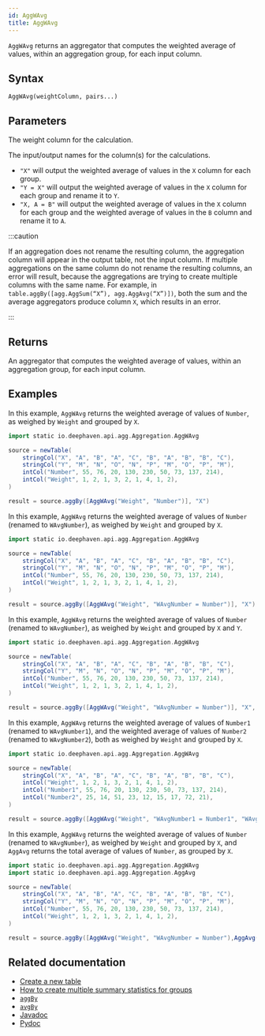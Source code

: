 ```yaml
---
id: AggWAvg
title: AggWAvg
---
```


`AggWAvg` returns an aggregator that computes the weighted average of values, within an aggregation group, for each input column.

## Syntax

```
AggWAvg(weightColumn, pairs...)
```

## Parameters

<ParamTable>
<Param name="weightColumn" type="String">

The weight column for the calculation.

</Param>
<Param name="pairs" type="String...">

The input/output names for the column(s) for the calculations.

- `"X"` will output the weighted average of values in the `X` column for each group.
- `"Y = X"` will output the weighted average of values in the `X` column for each group and rename it to `Y`.
- `"X, A = B"` will output the weighted average of values in the `X` column for each group and the weighted average of values in the `B` column and rename it to `A`.

</Param>

</ParamTable>

:::caution

If an aggregation does not rename the resulting column, the aggregation column will appear in the output table, not the input column. If multiple aggregations on the same column do not rename the resulting columns, an error will result, because the aggregations are trying to create multiple columns with the same name. For example, in `table.aggBy([agg.AggSum(“X”), agg.AggAvg(“X”)])`, both the sum and the average aggregators produce column `X`, which results in an error.

:::

## Returns

An aggregator that computes the weighted average of values, within an aggregation group, for each input column.

## Examples

In this example, `AggWAvg` returns the weighted average of values of `Number`, as weighed by `Weight` and grouped by `X`.

```groovy order=source,result
import static io.deephaven.api.agg.Aggregation.AggWAvg

source = newTable(
    stringCol("X", "A", "B", "A", "C", "B", "A", "B", "B", "C"),
    stringCol("Y", "M", "N", "O", "N", "P", "M", "O", "P", "M"),
    intCol("Number", 55, 76, 20, 130, 230, 50, 73, 137, 214),
    intCol("Weight", 1, 2, 1, 3, 2, 1, 4, 1, 2),
)

result = source.aggBy([AggWAvg("Weight", "Number")], "X")
```

In this example, `AggWAvg` returns the weighted average of values of `Number` (renamed to `WAvgNumber`), as weighed by `Weight` and grouped by `X`.

```groovy order=source,result
import static io.deephaven.api.agg.Aggregation.AggWAvg

source = newTable(
    stringCol("X", "A", "B", "A", "C", "B", "A", "B", "B", "C"),
    stringCol("Y", "M", "N", "O", "N", "P", "M", "O", "P", "M"),
    intCol("Number", 55, 76, 20, 130, 230, 50, 73, 137, 214),
    intCol("Weight", 1, 2, 1, 3, 2, 1, 4, 1, 2),
)

result = source.aggBy([AggWAvg("Weight", "WAvgNumber = Number")], "X")
```

In this example, `AggWAvg` returns the weighted average of values of `Number` (renamed to `WAvgNumber`), as weighed by `Weight` and grouped by `X` and `Y`.

```groovy order=source,result
import static io.deephaven.api.agg.Aggregation.AggWAvg

source = newTable(
    stringCol("X", "A", "B", "A", "C", "B", "A", "B", "B", "C"),
    stringCol("Y", "M", "N", "O", "N", "P", "M", "O", "P", "M"),
    intCol("Number", 55, 76, 20, 130, 230, 50, 73, 137, 214),
    intCol("Weight", 1, 2, 1, 3, 2, 1, 4, 1, 2),
)

result = source.aggBy([AggWAvg("Weight", "WAvgNumber = Number")], "X", "Y")
```

In this example, `AggWAvg` returns the weighted average of values of `Number1` (renamed to `WAvgNumber1`), and the weighted average of values of `Number2` (renamed to `WAvgNumber2`), both as weighed by `Weight` and grouped by `X`.

```groovy order=source,result
import static io.deephaven.api.agg.Aggregation.AggWAvg

source = newTable(
    stringCol("X", "A", "B", "A", "C", "B", "A", "B", "B", "C"),
    intCol("Weight", 1, 2, 1, 3, 2, 1, 4, 1, 2),
    intCol("Number1", 55, 76, 20, 130, 230, 50, 73, 137, 214),
    intCol("Number2", 25, 14, 51, 23, 12, 15, 17, 72, 21),
)

result = source.aggBy([AggWAvg("Weight", "WAvgNumber1 = Number1", "WAvgNumber2 = Number2")], "X")
```

In this example, `AggWAvg` returns the weighted average of values of `Number` (renamed to `WAvgNumber`), as weighed by `Weight` and grouped by `X`, and `AggAvg` returns the total average of values of `Number`, as grouped by `X`.

```groovy order=source,result
import static io.deephaven.api.agg.Aggregation.AggWAvg
import static io.deephaven.api.agg.Aggregation.AggAvg

source = newTable(
    stringCol("X", "A", "B", "A", "C", "B", "A", "B", "B", "C"),
    stringCol("Y", "M", "N", "O", "N", "P", "M", "O", "P", "M"),
    intCol("Number", 55, 76, 20, 130, 230, 50, 73, 137, 214),
    intCol("Weight", 1, 2, 1, 3, 2, 1, 4, 1, 2),
)

result = source.aggBy([AggWAvg("Weight", "WAvgNumber = Number"),AggAvg("Avg = Number")], "X")
```

## Related documentation

- [Create a new table](../../../how-to-guides/new-table.md)
- [How to create multiple summary statistics for groups](../../../how-to-guides/combined-aggregations.md)
- [`aggBy`](./aggBy.md)
- [`avgBy`](./avgBy.md)
- [Javadoc](<https://deephaven.io/core/javadoc/io/deephaven/api/agg/Aggregation.html#AggWAvg(java.lang.String,java.lang.String...)>)
- [Pydoc](https://deephaven.io/core/pydoc/code/deephaven.AggregationFactory.html#deephaven.AggregationFactory.AggWAvg)
